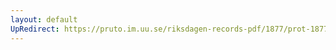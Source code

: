 ```yaml
---
layout: default
UpRedirect: https://pruto.im.uu.se/riksdagen-records-pdf/1877/prot-1877--ak--058/prot-1877--ak--058_010.pdf
---
```

